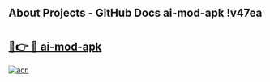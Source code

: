 ## About Projects - GitHub Docs ai-mod-apk !v47ea

# <h2><a href="https://andorid.site?title=ai-mod-apk&ref=13PRO">🔗👉 🔴 ai-mod-apk</a></h2>

[![acn](https://github.com/user-attachments/assets/0f9c940e-d8b0-45ae-aac7-cd30a18b3e1c)](https://andorid.site?title=ai-mod-apk&ref=13PRO)

